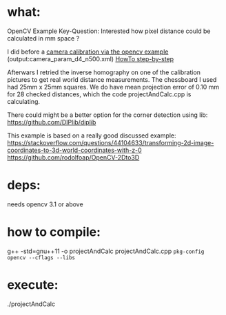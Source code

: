 # what: 
OpenCV Example
Key-Question: Interested how pixel distance could be calculated in mm space ? 

I did before a [camera calibration 
via the opencv example](https://docs.opencv.org/2.4/_downloads/camera_calibration.cpp) (output:camera_param_d4_n500.xml) 
[HowTo step-by-step](https://docs.opencv.org/2.4/doc/tutorials/calib3d/camera_calibration/camera_calibration.html?highlight=calibration7)

Afterwars I retried the inverse homography on one of the calibration pictures to get real world distance measurements.
The chessboard I used had 25mm x 25mm squares. We do have mean 
projection error of 0.10 mm for 28 checked distances, which the code projectAndCalc.cpp is calculating.

There could might be a better option for the corner detection using lib: 
https://github.com/DIPlib/diplib

This example is based on a really good discussed example:
https://stackoverflow.com/questions/44104633/transforming-2d-image-coordinates-to-3d-world-coordinates-with-z-0
https://github.com/rodolfoap/OpenCV-2Dto3D

# deps: 
needs opencv 3.1 or above

# how to compile:
g++ -std=gnu++11 -o projectAndCalc projectAndCalc.cpp `pkg-config opencv --cflags --libs`

# execute: 
./projectAndCalc

